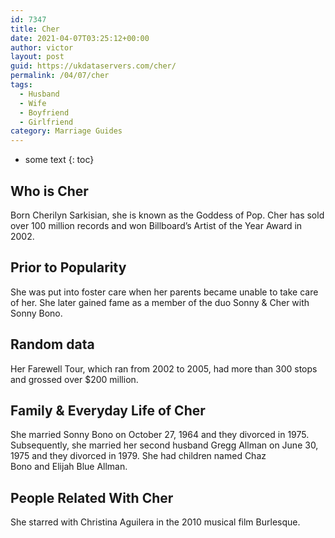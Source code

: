 ```yaml
---
id: 7347
title: Cher
date: 2021-04-07T03:25:12+00:00
author: victor
layout: post
guid: https://ukdataservers.com/cher/
permalink: /04/07/cher
tags:
  - Husband
  - Wife
  - Boyfriend
  - Girlfriend
category: Marriage Guides
---
```


* some text
{: toc}


## Who is Cher



Born Cherilyn Sarkisian, she is known as the Goddess of Pop. Cher has sold over 100 million records and won Billboard&#8217;s Artist of the Year Award in 2002. 

                
                
                
## Prior to Popularity



She was put into foster care when her parents became unable to take care of her. She later gained fame as a member of the duo Sonny & Cher with Sonny Bono. 

                
                
                
## Random data



Her Farewell Tour, which ran from 2002 to 2005, had more than 300 stops and grossed over $200 million. 

                
                
                
## Family & Everyday Life of Cher



She married Sonny Bono on October 27, 1964 and they divorced in 1975. Subsequently, she married her second husband Gregg Allman on June 30, 1975 and they divorced in 1979. She had children named Chaz Bono and Elijah Blue Allman. 

                
                
                
## People Related With Cher



She starred with Christina Aguilera in the 2010 musical film Burlesque. 

                
              
            
          
          
          